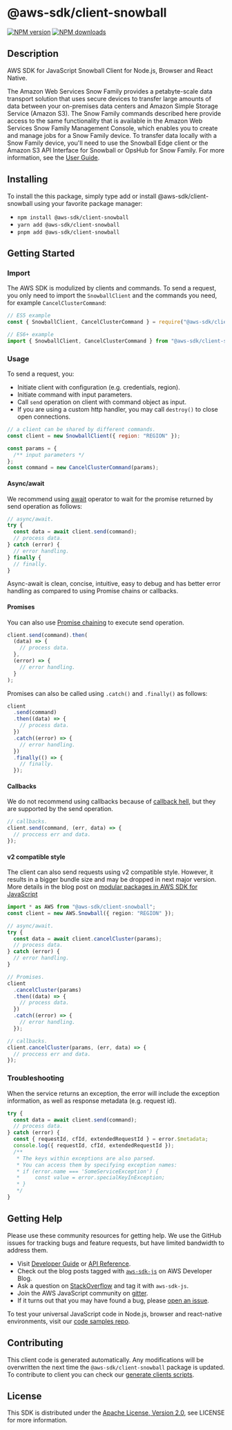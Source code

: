 # @aws-sdk/client-snowball

[![NPM version](https://img.shields.io/npm/v/@aws-sdk/client-snowball/latest.svg)](https://www.npmjs.com/package/@aws-sdk/client-snowball)
[![NPM downloads](https://img.shields.io/npm/dm/@aws-sdk/client-snowball.svg)](https://www.npmjs.com/package/@aws-sdk/client-snowball)

## Description

AWS SDK for JavaScript Snowball Client for Node.js, Browser and React Native.

<p>The Amazon Web Services Snow Family provides a petabyte-scale data transport solution that uses
secure devices to transfer large amounts of data between your on-premises data centers and
Amazon Simple Storage Service (Amazon S3). The Snow Family commands described here provide access to the same
functionality that is available in the Amazon Web Services Snow Family Management Console, which enables you to create
and manage jobs for a Snow Family device. To transfer data locally with a Snow Family device,
you'll need to use the Snowball Edge client or the Amazon S3 API Interface for Snowball or OpsHub for Snow Family. For more information, see the <a href="https://docs.aws.amazon.com/AWSImportExport/latest/ug/api-reference.html">User Guide</a>.</p>

## Installing

To install the this package, simply type add or install @aws-sdk/client-snowball
using your favorite package manager:

- `npm install @aws-sdk/client-snowball`
- `yarn add @aws-sdk/client-snowball`
- `pnpm add @aws-sdk/client-snowball`

## Getting Started

### Import

The AWS SDK is modulized by clients and commands.
To send a request, you only need to import the `SnowballClient` and
the commands you need, for example `CancelClusterCommand`:

```js
// ES5 example
const { SnowballClient, CancelClusterCommand } = require("@aws-sdk/client-snowball");
```

```ts
// ES6+ example
import { SnowballClient, CancelClusterCommand } from "@aws-sdk/client-snowball";
```

### Usage

To send a request, you:

- Initiate client with configuration (e.g. credentials, region).
- Initiate command with input parameters.
- Call `send` operation on client with command object as input.
- If you are using a custom http handler, you may call `destroy()` to close open connections.

```js
// a client can be shared by different commands.
const client = new SnowballClient({ region: "REGION" });

const params = {
  /** input parameters */
};
const command = new CancelClusterCommand(params);
```

#### Async/await

We recommend using [await](https://developer.mozilla.org/en-US/docs/Web/JavaScript/Reference/Operators/await)
operator to wait for the promise returned by send operation as follows:

```js
// async/await.
try {
  const data = await client.send(command);
  // process data.
} catch (error) {
  // error handling.
} finally {
  // finally.
}
```

Async-await is clean, concise, intuitive, easy to debug and has better error handling
as compared to using Promise chains or callbacks.

#### Promises

You can also use [Promise chaining](https://developer.mozilla.org/en-US/docs/Web/JavaScript/Guide/Using_promises#chaining)
to execute send operation.

```js
client.send(command).then(
  (data) => {
    // process data.
  },
  (error) => {
    // error handling.
  }
);
```

Promises can also be called using `.catch()` and `.finally()` as follows:

```js
client
  .send(command)
  .then((data) => {
    // process data.
  })
  .catch((error) => {
    // error handling.
  })
  .finally(() => {
    // finally.
  });
```

#### Callbacks

We do not recommend using callbacks because of [callback hell](http://callbackhell.com/),
but they are supported by the send operation.

```js
// callbacks.
client.send(command, (err, data) => {
  // proccess err and data.
});
```

#### v2 compatible style

The client can also send requests using v2 compatible style.
However, it results in a bigger bundle size and may be dropped in next major version. More details in the blog post
on [modular packages in AWS SDK for JavaScript](https://aws.amazon.com/blogs/developer/modular-packages-in-aws-sdk-for-javascript/)

```ts
import * as AWS from "@aws-sdk/client-snowball";
const client = new AWS.Snowball({ region: "REGION" });

// async/await.
try {
  const data = await client.cancelCluster(params);
  // process data.
} catch (error) {
  // error handling.
}

// Promises.
client
  .cancelCluster(params)
  .then((data) => {
    // process data.
  })
  .catch((error) => {
    // error handling.
  });

// callbacks.
client.cancelCluster(params, (err, data) => {
  // proccess err and data.
});
```

### Troubleshooting

When the service returns an exception, the error will include the exception information,
as well as response metadata (e.g. request id).

```js
try {
  const data = await client.send(command);
  // process data.
} catch (error) {
  const { requestId, cfId, extendedRequestId } = error.$metadata;
  console.log({ requestId, cfId, extendedRequestId });
  /**
   * The keys within exceptions are also parsed.
   * You can access them by specifying exception names:
   * if (error.name === 'SomeServiceException') {
   *     const value = error.specialKeyInException;
   * }
   */
}
```

## Getting Help

Please use these community resources for getting help.
We use the GitHub issues for tracking bugs and feature requests, but have limited bandwidth to address them.

- Visit [Developer Guide](https://docs.aws.amazon.com/sdk-for-javascript/v3/developer-guide/welcome.html)
  or [API Reference](https://docs.aws.amazon.com/AWSJavaScriptSDK/v3/latest/index.html).
- Check out the blog posts tagged with [`aws-sdk-js`](https://aws.amazon.com/blogs/developer/tag/aws-sdk-js/)
  on AWS Developer Blog.
- Ask a question on [StackOverflow](https://stackoverflow.com/questions/tagged/aws-sdk-js) and tag it with `aws-sdk-js`.
- Join the AWS JavaScript community on [gitter](https://gitter.im/aws/aws-sdk-js-v3).
- If it turns out that you may have found a bug, please [open an issue](https://github.com/aws/aws-sdk-js-v3/issues/new/choose).

To test your universal JavaScript code in Node.js, browser and react-native environments,
visit our [code samples repo](https://github.com/aws-samples/aws-sdk-js-tests).

## Contributing

This client code is generated automatically. Any modifications will be overwritten the next time the `@aws-sdk/client-snowball` package is updated.
To contribute to client you can check our [generate clients scripts](https://github.com/aws/aws-sdk-js-v3/tree/main/scripts/generate-clients).

## License

This SDK is distributed under the
[Apache License, Version 2.0](http://www.apache.org/licenses/LICENSE-2.0),
see LICENSE for more information.
